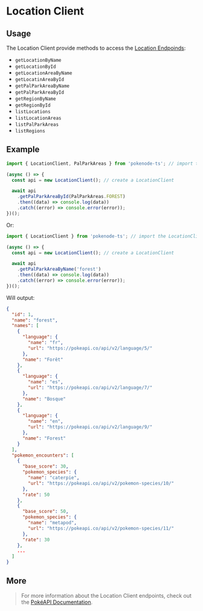 # Location Client

## Usage

The Location Client provide methods to access the [Location Endpoinds](https://pokeapi.co/docs/v2#locations-section):

- `getLocationByName`
- `getLocationById`
- `getLocationAreaByName`
- `getLocatinAreaById`
- `getPalParkAreaByName`
- `getPalParkAreaById`
- `getRegionByName`
- `getRegionById`
- `listLocations`
- `listLocationAreas`
- `listPalParkAreas`
- `listRegions`

## Example

```js
import { LocationClient, PalParkAreas } from 'pokenode-ts'; // import the LocationClient and the PalParkAreas enum

(async () => {
  const api = new LocationClient(); // create a LocationClient

  await api
    .getPalParkAreaById(PalParkAreas.FOREST)
    .then((data) => console.log(data))
    .catch((error) => console.error(error));
})();
```

Or:

```js
import { LocationClient } from 'pokenode-ts'; // import the LocationClient

(async () => {
  const api = new LocationClient(); // create a LocationClient

  await api
    .getPalParkAreaByName('forest')
    .then((data) => console.log(data))
    .catch((error) => console.error(error));
})();
```

Will output:

```json
{
  "id": 1,
  "name": "forest",
  "names": [
    {
      "language": {
        "name": "fr",
        "url": "https://pokeapi.co/api/v2/language/5/"
      },
      "name": "Forêt"
    },
    {
      "language": {
        "name": "es",
        "url": "https://pokeapi.co/api/v2/language/7/"
      },
      "name": "Bosque"
    },
    {
      "language": {
        "name": "en",
        "url": "https://pokeapi.co/api/v2/language/9/"
      },
      "name": "Forest"
    }
  ],
  "pokemon_encounters": [
    {
      "base_score": 30,
      "pokemon_species": {
        "name": "caterpie",
        "url": "https://pokeapi.co/api/v2/pokemon-species/10/"
      },
      "rate": 50
    },
    {
      "base_score": 50,
      "pokemon_species": {
        "name": "metapod",
        "url": "https://pokeapi.co/api/v2/pokemon-species/11/"
      },
      "rate": 30
    },
    ...
  ]
}
```

## More

> For more information about the Location Client endpoints, check out the [PokéAPI Documentation](https://pokeapi.co/docs/v2#locations-section).
